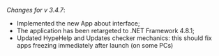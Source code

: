 _Changes for v 3.4.7_:
- Implemented the new App about interface;
- The application has been retargeted to .NET Framework 4.8.1;
- Updated HypeHelp and Updates checker mechanics: this should fix apps freezing immediately after launch (on some PCs)
